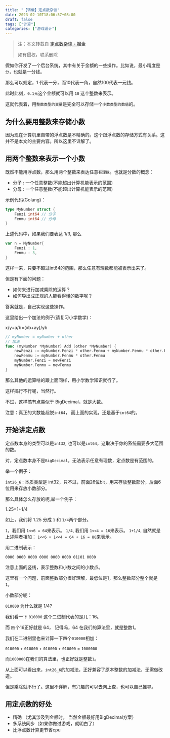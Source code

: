 ```yaml
---
title: "【转载】定点数杂谈"
date: 2023-02-10T18:06:57+08:00
draft: false
tags: ["计算"]
categories: ["游戏设计"]
---
```


> 注：本文转载自 [定点数杂谈 - 掘金](https://juejin.cn/post/7083111602404196359)
> 
> 如有侵权，联系删除

假如你开发了一个后台系统，其中有关于金额的一些操作。比如说，最小精度是`分`，也就是一分钱。

那么可以规定，1 代表一分，而10代表一角，自然100代表一元钱。

此时此刻，`0.1元`这个金额就可以用 `10` 这个整数来表示。

这就代表着，用`整数类型的变量`是完全可以存储一个`小数类型的数值`的。

## 为什么要用整数来存储小数

因为现在计算机里自带的浮点数是不精确的。这个跟浮点数的存储方式有关系。这并不是本文的主要内容。所以这里不详解了。

## 用两个整数来表示一个小数

既然不能用浮点数，那么用两个整数来表达任意`有理数`。也就是分数的概念：

- 分子 : 一个任意整数(不能超出计算机能表示的范围)
- 分母 : 一个任意整数(不能超出计算机能表示的范围)

示例代码(Golang)：

```go
type MyNumber struct {
    Fenzi int64 // 分子
    Fenmu int64 // 分母
}
```

上述代码中，如果我们要表达 1/3, 那么

```go
var n = MyNumber{
    Fenzi : 1,
    Fenmu : 3,
}
```

这样一来，只要不超过int64的范围，那么任意有理数都能被表示出来了。

但是有下面的问题：

- 如何来进行加减乘除的运算？
- 如何导出成正规的人能看得懂的数字呢？

答案就是，自己实现这些操作。

这里给出一个加法的例子(请复习小学数学)：

x/y+a/b=(xb+ay)/yb

```go
// myNumber = myNumber + other
// 加法
func (myNumber *MyNumber) Add (other *MyNumber) {
    newFenzi := myNumber.Fenzi * other.Fenmu + myNumber.Fenmu * other.Fenzi
    newFenmu := myNumber.Fenmu * other.Fenmu
    myNumber.Fenzi = newFenzi
    myNumber.Fenmu = newFenmu
}
```

那么其他的运算啥的跟上面同样，用小学数学知识就行了。

这样搞行不行呢，当然行。

不过，这样搞有点类似于 BigDecimal，就是大数。

注意：真正的大数能超脱`int64`， 而上面的实现，还是基于`int64`的。

## 开始讲定点数

定点数本身的类型可以是`int32`, 也可以是`int64`，这取决于你的系统需要多大范围的数。

对，定点数本身不是`BigDecimal`，无法表示任意有理数，定点数是有范围的。

举一个例子：

`int26_6` : 本质类型是 int32，只不过，前面26位bit，用来存放整数部分，后面6位用来存放小数部分。

那么具体怎么存放的呢,举一个例子：

1.25=1+1/4

如上，我们将 1.25 分成 `1` 和 `1/4`两个部分。

`1`，我们用 `1<<6 = 64`来表示。 `1/4`, 我们用 `1<<4 = 16`来表示。 `1+1/4`, 自然就是上述两者相加： `1<<6 + 1<<4 = 64 + 16 = 80`来表示。

用二进制表示：

`0000 0000 0000 0000 0000 0000 01|01 0000`

注意上面的竖线，表示整数和小数之间的小数点。

这里有一个问题，前面整数部分很好理解，最低位是1，那么整数部分整个就是 `1`。

小数部分呢：

`010000` 为什么就是 1/4?

我们看一下 `010000` 这个二进制代表的是几：16。

而 四个16正好就是 64， 记得吗，64 在我们的算法里，就是整数1。

我们在二进制里也来计算一下四个`010000`相加：

`010000` + `010000` + `010000` + `010000` = `1000000`

而`1000000`在我们的算法里，也正好就是整数`1`。

从上面可以看出来，`int26_6`的加减法，正好兼容了原本整数的加减法，无需做改造。

但是乘除就不行了。这里不详解，有兴趣的可以去网上查，也可以自己推导。

## 用定点数的好处

- 精确 （尤其涉及到金额时， 当然金额最好用BigDecimal方案）
- 多系统同步（如果你做过游戏，就明白了）
- 比浮点数计算更节省cpu
